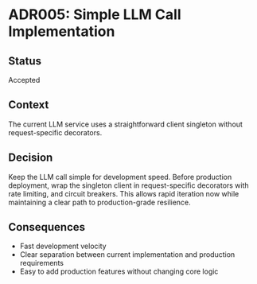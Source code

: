 # ADR005: Simple LLM Call Implementation

## Status
Accepted

## Context
The current LLM service uses a straightforward client singleton without request-specific decorators.

## Decision
Keep the LLM call simple for development speed. Before production deployment, wrap the singleton client in request-specific decorators with rate limiting, and circuit breakers. This allows rapid iteration now while maintaining a clear path to production-grade resilience.

## Consequences
- Fast development velocity
- Clear separation between current implementation and production requirements
- Easy to add production features without changing core logic
